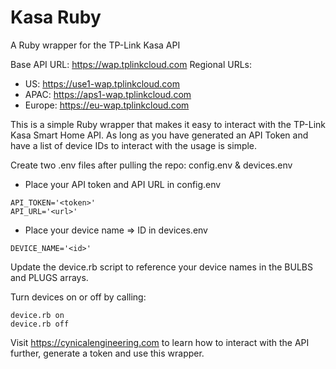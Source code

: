 # Kasa Ruby

A Ruby wrapper for the TP-Link Kasa API

Base API URL: https://wap.tplinkcloud.com
Regional URLs:
- US: https://use1-wap.tplinkcloud.com
- APAC: https://aps1-wap.tplinkcloud.com
- Europe: https://eu-wap.tplinkcloud.com

This is a simple Ruby wrapper that makes it easy to interact with the TP-Link Kasa Smart Home API. As long as you have generated an API Token and have a list of device IDs to interact with the usage is simple.

Create two .env files after pulling the repo: config.env & devices.env

- Place your API token and API URL in config.env
```
API_TOKEN='<token>'
API_URL='<url>'
```
- Place your device name => ID in devices.env
```
DEVICE_NAME='<id>'
```
Update the device.rb script to reference your device names in the BULBS and PLUGS arrays.

Turn devices on or off by calling:
```
device.rb on
device.rb off
```

Visit https://cynicalengineering.com to learn how to interact with the API further, generate a token and use this wrapper.
